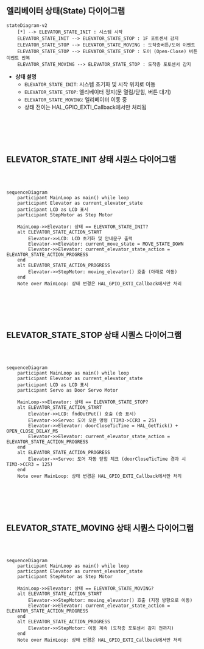 ## 엘리베이터 상태(State) 다이어그램

```mermaid
stateDiagram-v2
    [*] --> ELEVATOR_STATE_INIT : 시스템 시작
    ELEVATOR_STATE_INIT --> ELEVATOR_STATE_STOP : 1F 포토센서 감지
    ELEVATOR_STATE_STOP --> ELEVATOR_STATE_MOVING : 도착층버튼/도어 이벤트
    ELEVATOR_STATE_STOP --> ELEVATOR_STATE_STOP : 도어 (Open-Close) 버튼 이벤트 반복
    ELEVATOR_STATE_MOVING --> ELEVATOR_STATE_STOP : 도착층 포토센서 감지
```

- **상태 설명**
    - `ELEVATOR_STATE_INIT`: 시스템 초기화 및 시작 위치로 이동
    - `ELEVATOR_STATE_STOP`: 엘리베이터 정지(문 열림/닫힘, 버튼 대기)
    - `ELEVATOR_STATE_MOVING`: 엘리베이터 이동 중
    - 상태 전이는 HAL_GPIO_EXTI_Callback에서만 처리됨


<br>
<br>
<br>
<br>



## ELEVATOR_STATE_INIT 상태 시퀀스 다이어그램
<br>
<br>


```mermaid
sequenceDiagram
    participant MainLoop as main() while loop
    participant Elevator as current_elevator_state
    participant LCD as LCD 표시
    participant StepMotor as Step Motor

    MainLoop->>Elevator: 상태 == ELEVATOR_STATE_INIT?
    alt ELEVATOR_STATE_ACTION_START
        Elevator->>LCD: LCD 초기화 및 안내문구 출력
        Elevator->>Elevator: current_move_state = MOVE_STATE_DOWN
        Elevator->>Elevator: current_elevator_state_action = ELEVATOR_STATE_ACTION_PROGRESS
    end
    alt ELEVATOR_STATE_ACTION_PROGRESS
        Elevator->>StepMotor: moving_elevator() 호출 (아래로 이동)
    end
    Note over MainLoop: 상태 변경은 HAL_GPIO_EXTI_Callback에서만 처리

```

<br>
<br>
<br>
<br>



## ELEVATOR_STATE_STOP 상태 시퀀스 다이어그램
<br>
<br>

```mermaid
sequenceDiagram
    participant MainLoop as main() while loop
    participant Elevator as current_elevator_state
    participant LCD as LCD 표시
    participant Servo as Door Servo Motor

    MainLoop->>Elevator: 상태 == ELEVATOR_STATE_STOP?
    alt ELEVATOR_STATE_ACTION_START
        Elevator->>LCD: fndOutPut() 호출 (층 표시)
        Elevator->>Servo: 도어 오픈 명령 (TIM3->CCR3 = 25)
        Elevator->>Elevator: doorCloseTicTime = HAL_GetTick() + OPEN_CLOSE_DELAY_MS
        Elevator->>Elevator: current_elevator_state_action = ELEVATOR_STATE_ACTION_PROGRESS
    end
    alt ELEVATOR_STATE_ACTION_PROGRESS
        Elevator->>Servo: 도어 자동 닫힘 체크 (doorCloseTicTime 경과 시 TIM3->CCR3 = 125)
    end
    Note over MainLoop: 상태 변경은 HAL_GPIO_EXTI_Callback에서만 처리
```

<br>
<br>
<br>
<br>

## ELEVATOR_STATE_MOVING 상태 시퀀스 다이어그램
<br>
<br>

```mermaid
sequenceDiagram
    participant MainLoop as main() while loop
    participant Elevator as current_elevator_state
    participant StepMotor as Step Motor

    MainLoop->>Elevator: 상태 == ELEVATOR_STATE_MOVING?
    alt ELEVATOR_STATE_ACTION_START
        Elevator->>StepMotor: moving_elevator() 호출 (지정 방향으로 이동)
        Elevator->>Elevator: current_elevator_state_action = ELEVATOR_STATE_ACTION_PROGRESS
    end
    alt ELEVATOR_STATE_ACTION_PROGRESS
        Elevator->>StepMotor: 이동 계속 (도착층 포토센서 감지 전까지)
    end
    Note over MainLoop: 상태 변경은 HAL_GPIO_EXTI_Callback에서만 처리
```

